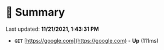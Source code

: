 # 📖 Summary
Last updated: **11/21/2021, 1:43:31 PM**

- `GET` [https://google.com](https://google.com) - **Up** (111ms)
